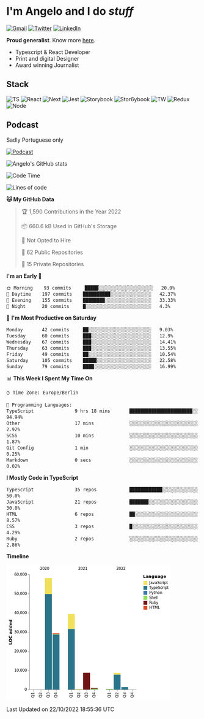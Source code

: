 # I'm Angelo and I do _stuff_

[![Gmail](https://img.shields.io/badge/Gmail-D14836?style=for-the-badge&logo=gmail&logoColor=white)](mailto:oiangelodias@gmail.com)
[![Twitter](https://img.shields.io/badge/Twitter-1DA1F2?style=for-the-badge&logo=twitter&logoColor=white)](https://www.twitter.com/oicronofobico)
[![LinkedIn](https://img.shields.io/badge/LinkedIn-0077B5?style=for-the-badge&logo=linkedin&logoColor=white)](https://www.linkedin.com/in/angelod1as/)

**Proud generalist**. Know more [here](http://www.angelodias.com.br/).

- Typescript & React Developer
- Print and digital Designer
- Award winning Journalist

## Stack

![TS](https://img.shields.io/badge/TypeScript-007ACC?style=for-the-badge&logo=typescript&logoColor=white)
![React](https://img.shields.io/badge/React-20232A?style=for-the-badge&logo=react&logoColor=61DAFB)
![Next](https://img.shields.io/badge/next.js-000000?style=for-the-badge&logo=nextdotjs&logoColor=white)
![Jest](https://img.shields.io/badge/Jest-C21325?style=for-the-badge&logo=jest&logoColor=white)
![Storybook](https://img.shields.io/badge/storybook-FF4785?style=for-the-badge&logo=storybook&logoColor=white)
![Stor6ybook](https://img.shields.io/badge/Figma-F24E1E?style=for-the-badge&logo=figma&logoColor=white)
![TW](https://img.shields.io/badge/Tailwind_CSS-38B2AC?style=for-the-badge&logo=tailwind-css&logoColor=white)
![Redux](https://img.shields.io/badge/Redux-593D88?style=for-the-badge&logo=redux&logoColor=white)
![Node](https://img.shields.io/badge/Node.js-339933?style=for-the-badge&logo=nodedotjs&logoColor=white)

## Podcast

Sadly Portuguese only

[![Podcast](https://user-images.githubusercontent.com/13950513/143299819-ef1f5a9b-f29b-4c52-b2c4-2cdb9dafa640.png)](http://anchor.fm/cronofobia)


![Angelo's GitHub stats](https://github-readme-stats.vercel.app/api?username=angelod1as&show_icons=true&theme=dark)

<!--START_SECTION:waka-->
![Code Time](http://img.shields.io/badge/Code%20Time-2%2C289%20hrs%2033%20mins-blue)

![Lines of code](https://img.shields.io/badge/From%20Hello%20World%20I%27ve%20Written-147%20Thousand%20lines%20of%20code-blue)

**🐱 My GitHub Data** 

> 🏆 1,590 Contributions in the Year 2022
 > 
> 📦 660.6 kB Used in GitHub's Storage 
 > 
> 🚫 Not Opted to Hire
 > 
> 📜 62 Public Repositories 
 > 
> 🔑 15 Private Repositories  
 > 
**I'm an Early 🐤** 

```text
🌞 Morning    93 commits     █████░░░░░░░░░░░░░░░░░░░░   20.0% 
🌆 Daytime    197 commits    ██████████░░░░░░░░░░░░░░░   42.37% 
🌃 Evening    155 commits    ████████░░░░░░░░░░░░░░░░░   33.33% 
🌙 Night      20 commits     █░░░░░░░░░░░░░░░░░░░░░░░░   4.3%

```
📅 **I'm Most Productive on Saturday** 

```text
Monday       42 commits     ██░░░░░░░░░░░░░░░░░░░░░░░   9.03% 
Tuesday      60 commits     ███░░░░░░░░░░░░░░░░░░░░░░   12.9% 
Wednesday    67 commits     ███░░░░░░░░░░░░░░░░░░░░░░   14.41% 
Thursday     63 commits     ███░░░░░░░░░░░░░░░░░░░░░░   13.55% 
Friday       49 commits     ██░░░░░░░░░░░░░░░░░░░░░░░   10.54% 
Saturday     105 commits    █████░░░░░░░░░░░░░░░░░░░░   22.58% 
Sunday       79 commits     ████░░░░░░░░░░░░░░░░░░░░░   16.99%

```


📊 **This Week I Spent My Time On** 

```text
⌚︎ Time Zone: Europe/Berlin

💬 Programming Languages: 
TypeScript               9 hrs 18 mins       ███████████████████████░░   94.94% 
Other                    17 mins             ░░░░░░░░░░░░░░░░░░░░░░░░░   2.92% 
SCSS                     10 mins             ░░░░░░░░░░░░░░░░░░░░░░░░░   1.87% 
Git Config               1 min               ░░░░░░░░░░░░░░░░░░░░░░░░░   0.25% 
Markdown                 0 secs              ░░░░░░░░░░░░░░░░░░░░░░░░░   0.02%

```

**I Mostly Code in TypeScript** 

```text
TypeScript               35 repos            ████████████░░░░░░░░░░░░░   50.0% 
JavaScript               21 repos            ███████░░░░░░░░░░░░░░░░░░   30.0% 
HTML                     6 repos             ██░░░░░░░░░░░░░░░░░░░░░░░   8.57% 
CSS                      3 repos             █░░░░░░░░░░░░░░░░░░░░░░░░   4.29% 
Ruby                     2 repos             ░░░░░░░░░░░░░░░░░░░░░░░░░   2.86%

```


**Timeline**

![Chart not found](https://raw.githubusercontent.com/angelod1as/angelod1as/main/charts/bar_graph.png) 


 Last Updated on 22/10/2022 18:55:36 UTC
<!--END_SECTION:waka-->
